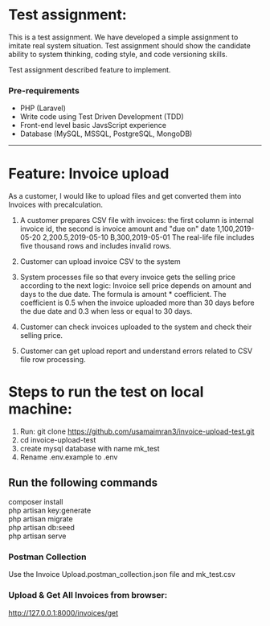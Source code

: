 # Test assignment:

This is a test assignment. We have developed a simple assignment to imitate real system situation. Test assignment should show the candidate ability to system thinking, coding style, and code versioning skills.

Test assignment described feature to implement.

### Pre-requirements

- PHP (Laravel)
- Write code using Test Driven Development (TDD)
- Front-end level basic JavsScript experience
- Database (MySQL, MSSQL, PostgreSQL, MongoDB)

-----------------------------------------

# Feature: Invoice upload

As a customer, I would like to upload files and get converted them into Invoices with precalculation.

1. A customer prepares CSV file with invoices: the first column is internal invoice id, the second is invoice amount and "due on" date
1,100,2019-05-20
2,200.5,2019-05-10
B,300,2019-05-01
The real-life file includes five thousand rows and includes invalid rows.

2. Customer can upload invoice CSV to the system
3. System processes file so that every invoice gets the selling price according to the next logic:
Invoice sell price depends on amount and days to the due date. The formula is amount * coefficient. The coefficient is 0.5 when the invoice uploaded more than 30 days before the due date and 0.3 when less or equal to 30 days.


3. Customer can check invoices uploaded to the system and check their selling price.
4. Customer can get upload report and understand errors related to CSV file row processing.

# Steps to run the test on local machine:

1. Run: git clone https://github.com/usamaimran3/invoice-upload-test.git
2. cd invoice-upload-test
3. create mysql database with name mk_test
4. Rename .env.example to .env

## Run the following commands

composer install <br />
php artisan key:generate <br />
php artisan migrate <br />
php artisan db:seed <br />
php artisan serve <br />

### Postman Collection
Use the Invoice Upload.postman_collection.json file and mk_test.csv

### Upload & Get All Invoices from browser:
http://127.0.0.1:8000/invoices/get
